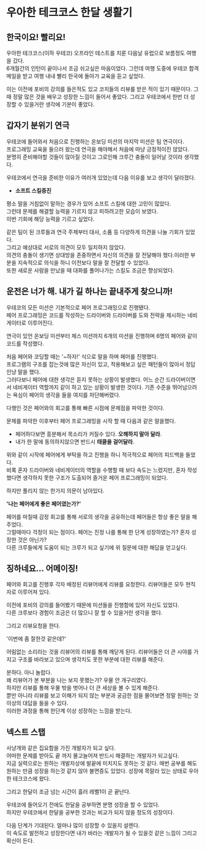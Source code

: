 # 우아한 테크코스 한달 생활기

## 한국이요! 빨리요!

우아한 테크코스(이하 우테코) 오프라인 테스트를 치룬 다음날 유럽으로 보름정도 여행을 갔다.  
6개월간의 인턴이 끝이나서 조금 쉬고싶은 마음이었다. 그런데 여행 도중에 우테코 합격 메일을 받고 여행 내내 빨리 한국에 돌아가 교육을 듣고 싶었다. 

이는 이전에 포비의 강의를 들은적도 있고 코치들의 리뷰를 받은 적이 있기 때문이다. 그때 정말 많은 것을 배우고 성장한 느낌이 들어서 좋았다. 그리고 우테코에서 한번 더 성장할 수 있을거란 생각에 기분이 좋았다.  


## 갑자기 분위기 연극

우테코에 들어와서 처음으로 진행하는 온보딩 미션의 마지막 미션은 팀 연극이다.  
프로그래밍 교육을 들으러 왔는데 연극을 해야해서 처음에 마냥 긍정적이진 않았다.  
분명히 준비해야할 것들이 많아질 것이고 그로인해 크루간 충돌이 일어날 것이라 생각했다.

우테코에서 연극을 준비한 이유가 여러개 있었는데 다음 이유를 보고 생각이 달라졌다.

- **소프트 스킬증진**

평소 말을 거침없이 말하는 경우가 있어 소프트 스킬에 대한 고민이 많았다.  
그런데 문제를 해결할 능력을 기르지 않고 피하려고한 모습이 보였다.  
이번 기회에 해당 능력을 기르고 싶었다.

같은 팀이 된 크루들과 연극 주제부터 대사, 소품 등 다양하게 의견을 나눌 기회가 있었다.  
그리고 예상대로 서로의 의견이 모두 일치하지 않았다.  
의견의 충돌이 생기면 상대방을 존중하면서 자신의 의견을 잘 전달해야 했다.이러한 부분을 지속적으로 의식을 하니 이전보다 말을 잘 전달할 수 있었다.  
또한 새로운 사람을 만났을 때 대화를 풀어나가는 스킬도 조금은 향상되었다.



## 운전은 너가 해. 내가 길 하나는 끝내주게 찾으니까!

우테코의 모든 미션은 기본적으로 페어 프로그래밍으로 진행됐다.  
페어 프로그래밍은 코드를 작성하는 드라이버와 드라이버를 도와 전략을 제시하는 네비게이터로 이루어진다.

연극이 있언 온보딩 미션부터 체스 미션까지 6개의 미션을 진행하며 6명의 페어와 같이 코드를 작성했다.  

처음 페어와 코딩할 때는 '~하자!' 식으로 말을 하며 페어를 진행했다.   
프로그램의 구조를 잡는것에 많은 자신이 있고, 적용해보고 싶은 패턴들이 많아서 정답인냥 말을 했다.  
그러다보니 페어에 대한 생각은 듣지 못하는 상황이 발생했다. 어느 순간 드라이버이면서 네비게이터 역할까지 같이 하고 있는 상황이 발생한 것이다. 기존 수준을 뛰어넘으려는 욕심이 페어의 생각을 들을 여지를 차단해버렸다.

다행인 것은 페어와의 회고를 통해 빠른 시점에 문제점을 파악한 것이다.

문제를 파악한 이후부터 페어 프로그래밍을 시작 할 때 다음과 같은 말을했다.

- 페어하다보면 흥분해서 목소리가 커질수 있다. **오해하지 말아 달라**.
- 내가 한 말에 동의하지않으면 반드시 **태클을 걸어달라**.

위와 같이 시작에 페어에게 부탁을 하고 진행을 하니 적극적으로 페어의 피드백을 들었다.  
비록 혼자 드라이버와 네비게이터의 역할을 수행할 때 보다 속도는 느렸지만, 혼자 작성했다면 생각하지 못한 구조가 도출되어 즐거운 페어 프로그래밍이 되었다.

하지만 풀리지 않는 한가지 의문이 남아있다.

**'나는 페어에게 좋은 페어였는가?'**

페어를 마칠때 감정 회고를 통해 서로의 생각을 공유하는데 페어들은 항상 좋은 말을 해주었다.  
그럴때마다 걱정이 되는 점이다. 페어는 진정 나를 통해 한 단계 성장하였는가? 혼자 성장한 것은 아닌가?  
다른 크루들에게 도움이 되는 크루가 되고 싶기에 위 질문에 대한 해답을 얻고싶다.



## 징하네요... 어메이징!

페어와 회고를 진행후 각자 배정된 리뷰어에게 리뷰를 요청한다. 리뷰어들은 모두 현직자로 이루어져 있다. 

이전에 포비의 강의를 들어봤기 때문에 미션들을 진행함에 있어 자신도 있었다.  
다른 크루보다 경험이 조금은 더 많으니 잘 할 수 있을거란 생각을 했다.

그리고 리뷰요청을 한다.

'이번에 좀 잘한것 같은데?'

어림없는 소리라는 것을 리뷰어의 리뷰를 통해 깨닫게 된다. 리뷰어들은 더 큰 시야를 가지고 구조를 바라보고 있으며 생각치도 못한 부분에 대한 리뷰를 해준다.   

분하다. 아니 놀랍다.  
왜 리뷰어가 본 부분을 나는 보지 못했는가? 우물 안 개구리였다.  
하지만 리뷰를 통해 우물 밖을 벗어나 더 큰 세상을 볼 수 있게 해준다.   
뿐만 아니라 리뷰를 보고 이해가 되지 않는 부분과 궁금한 점을 물어보면 정말 원하는 것 이상의 대답을 들을 수 있다.  
이러한 과정을 통해 한단계 이상 성장하는 느낌을 받는다.



## 넥스트 스탭

사냥개와 같은 집요함을 가진 개발자가 되고 싶다.  
어떠한 문제를 받아도 끝 까지 물고늘어져 반드시 해결하는 개발자가 되고싶다.  
지금 실력으로는 원하는 개발자상에 발끝에 미치지도 못하는 것 같다. 매번 공부를 해도 원하는 만큼 성장을 하는것 같지 않아 불면증도 있었다. 성장에 목말라 있는 상태로 우아한 테크코스에 왔다.

그리고 한달이 조금 넘는 시간이 흘러 레벨1이 곧 끝난다.

우테코에 들어오기 전에도 한달을 공부하면 분명 성장을 할 수 있었다.  
하지만 우테코에서 한달을 공부한 것과는 비교가 되지 않을 정도의 성장이다.

다음 단계가 기대된다. 얼마나 많이 성장할 수 있을지 설렌다.  
이 속도로 발전하고 성장한다면 내가 바라는 개발자가 될 수 있을것 같은 느낌이 그리고 확신이 든다.